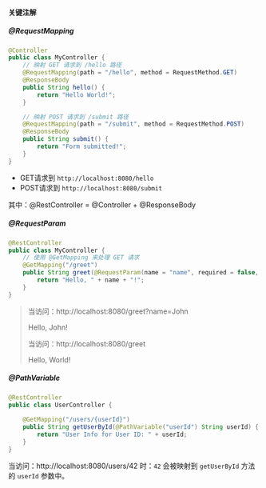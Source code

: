 

#### 关键注解

##### @RequestMapping

```java
@Controller
public class MyController {
    // 映射 GET 请求到 /hello 路径
    @RequestMapping(path = "/hello", method = RequestMethod.GET)
    @ResponseBody
    public String hello() {
        return "Hello World!";
    }

    // 映射 POST 请求到 /submit 路径
    @RequestMapping(path = "/submit", method = RequestMethod.POST)
    @ResponseBody
    public String submit() {
        return "Form submitted!";
    }
}
```

- GET请求到 `http://localhost:8080/hello`
- POST请求到 `http://localhost:8080/submit`

其中：@RestController = @Controller + @ResponseBody



##### @RequestParam

```java
@RestController
public class MyController {
    // 使用 @GetMapping 来处理 GET 请求
    @GetMapping("/greet")
    public String greet(@RequestParam(name = "name", required = false, defaultValue = "World") String name) {
        return "Hello, " + name + "!";
    }
}
```

> 当访问：http://localhost:8080/greet?name=John
>
> Hello, John!
>
> 当访问：http://localhost:8080/greet
>
> Hello, World!



##### @PathVariable

```java
@RestController
public class UserController {
    
    @GetMapping("/users/{userId}")
    public String getUserById(@PathVariable("userId") String userId) {
        return "User Info for User ID: " + userId;
    }
}
```

当访问：http://localhost:8080/users/42 时：`42` 会被映射到 `getUserById` 方法的 `userId` 参数中。







